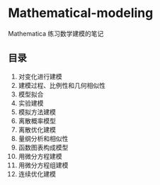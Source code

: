 # Mathematical-modeling
Mathematica 练习数学建模的笔记

## 目录

1. 对变化进行建模
2. 建模过程、比例性和几何相似性
3. 模型拟合
4. 实验建模
5. 模拟方法建模
6. 离散概率模型
7. 离散优化建模
8. 量纲分析和相似性
9. 函数图表构成模型
10. 用微分方程建模
11. 用微分方程组建模
12. 连续优化建模
